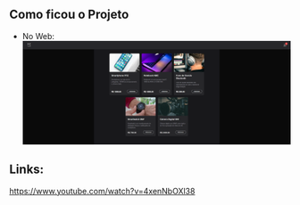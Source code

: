 ## Como ficou o Projeto

- No Web:
  <img src="./public/web.png" />

## Links:

https://www.youtube.com/watch?v=4xenNbOXl38
